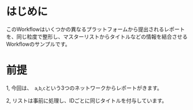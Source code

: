 # はじめに
このWorkflowはいくつかの異なるプラットフォームから提出されるレポートを、同じ粒度で整形し、マスターリストからタイトルなどの情報を結合させるWorkflowのサンプルです。
  
# 前提
  
1, 今回は、　`a`,`b`,`c`という3つのネットワークからレポートがきます。
  
2, リストは事前に処理し、IDごとに同じタイトルを付与しています。
  
  
